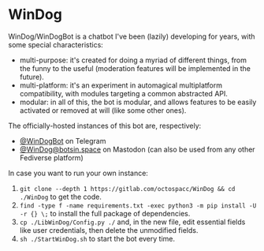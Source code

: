 # WinDog

WinDog/WinDogBot is a chatbot I've been (lazily) developing for years, with some special characteristics:

* multi-purpose: it's created for doing a myriad of different things, from the funny to the useful (moderation features will be implemented in the future).
* multi-platform: it's an experiment in automagical multiplatform compatibility, with modules targeting a common abstracted API.
* modular: in all of this, the bot is modular, and allows features to be easily activated or removed at will (like some other ones).

The officially-hosted instances of this bot are, respectively:

* [@WinDogBot](https://t.me/WinDogBot) on Telegram
* [@WinDog@botsin.space](https://botsin.space/@WinDog) on Mastodon (can also be used from any other Fediverse platform)

In case you want to run your own instance:

1. `git clone --depth 1 https://gitlab.com/octospacc/WinDog && cd ./WinDog` to get the code.
2. `find -type f -name requirements.txt -exec python3 -m pip install -U -r {} \;` to install the full package of dependencies.
3. `cp ./LibWinDog/Config.py ./` and, in the new file, edit essential fields like user credentials, then delete the unmodified fields.
4. `sh ./StartWinDog.sh` to start the bot every time.

